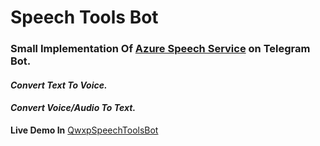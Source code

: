 # Speech Tools Bot

### Small Implementation Of [Azure Speech Service](https://azure.microsoft.com/en-us/services/cognitive-services/speech-services/) on Telegram Bot.

#### *Convert Text To Voice.*

#### *Convert Voice/Audio To Text.*


**Live Demo In** [QwxpSpeechToolsBot](https://t.me/QwxpSpeechToolsBot)

